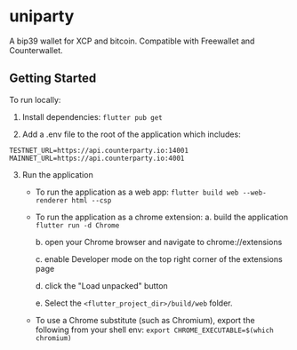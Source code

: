 # uniparty

A bip39 wallet for XCP and bitcoin. Compatible with Freewallet and Counterwallet.

## Getting Started

To run locally:

1. Install dependencies:
`flutter pub get`

2. Add a .env file to the root of the application which includes:
```
TESTNET_URL=https://api.counterparty.io:14001
MAINNET_URL=https://api.counterparty.io:4001
```

3. Run the application

    - To run the application as a web app:
    `flutter build web --web-renderer html --csp`

    - To run the application as a chrome extension:
        a. build the application
        `flutter run -d Chrome`

        b. open your Chrome browser and navigate to chrome://extensions

        c. enable Developer mode on the top right corner of the extensions page

        d. click the "Load unpacked" button

        e.  Select the `<flutter_project_dir>/build/web` folder.

    - To use a Chrome substitute (such as Chromium), export the following from your shell env:
    `export CHROME_EXECUTABLE=$(which chromium)`